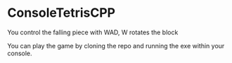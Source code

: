# ConsoleTetrisCPP

You control the falling piece with WAD, W rotates the block 

You can play the game by cloning the repo and running the exe within your console. 
